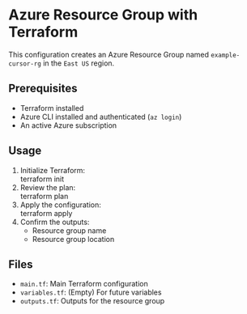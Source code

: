 # Azure Resource Group with Terraform

This configuration creates an Azure Resource Group named `example-cursor-rg` in the `East US` region.

## Prerequisites

* Terraform installed
* Azure CLI installed and authenticated (`az login`)
* An active Azure subscription

## Usage

1. Initialize Terraform:  
terraform init
2. Review the plan:  
terraform plan
3. Apply the configuration:  
terraform apply
4. Confirm the outputs:  
   * Resource group name  
   * Resource group location

## Files

* `main.tf`: Main Terraform configuration
* `variables.tf`: (Empty) For future variables
* `outputs.tf`: Outputs for the resource group
